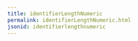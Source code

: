 ```yaml
---
title: identifierLengthNumeric
permalink: identifierLengthNumeric.html
jsonid: identifierlengthnumeric
---
```

